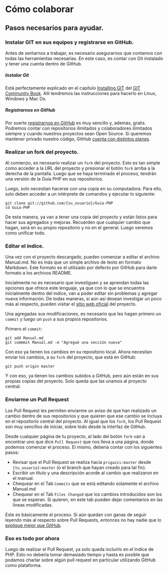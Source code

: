 # Cómo colaborar
## Pasos necesarios para ayudar.

### Instalar GIT en sus equipos y registrarse en GitHub.

Antes de sentarnos a trabajar, es necesario asegurarnos que contamos con todas las herramientas 
necesarias. En este caso, es contar con Git instalado y tener una cuenta dentro de GitHub.

##### Instalar Git

Está perfectamente explicado en el capítulo 
[Installing GIT](http://book.git-scm.com/2_installing_git.html) del 
[GIT Community Book](http://book.git-scm.com/). Allí tendremos las instrucciones para hacerlo en 
Linux, Windows y Mac Os.

##### Registrarnos en GitHub

Por suerte [registrarnos en GitHub](https://github.com/signup/free) es muy sencillo y, además,
gratis. Podremos contar con repositorios ilimitados y colaboradores ilimitados siempre y cuando 
nuestros proyectos sean Open Source. Si queremos mantener privado nuestro código, GitHub 
[cuenta con distintos planes](https://github.com/plans).

### Realizar un fork del proyecto.

Al comienzo, es necesario realizar un `fork` del proyecto. Esto es tan simple como acceder a la URL
del proyecto y presionar el botón `fork` arriba a la derecha de la pantalla. Luego que se haya 
terminado el proceso, tendrán una versión de la Guía PHP en sus repositorios.

Luego, solo necesitan hacerse con una copia en su computadora. Para
ello, solo deben acceder a un intérprete de comandos y ejecutar lo siguiente: 

	git clone git://github.com/{su_usuario}/Guia-PHP
	cd Guia-PHP

De esta manera, ya van a tener una copia del proyecto y están listos para hacer sus agregados y 
mejoras. Recuerden que cualquier cambio que hagan, será en su propio repositorio y no en el general.
Luego veremos como unificar todo.

### Editar el índice.

Una vez con el proyecto descargado, pueden comenzar a editar el archivo Manual.md. No es más que un
simple archivo de texto en formato Markdown. Este formato es el utilizado por defecto por GitHub
para darle formato a los archivos README.

Inicialmente no es necesario que investiguen y se
aprendan todas las opciones que ofrece este lenguaje, ya que con lo que se encuentra inicialmente 
dentro del indice, van a poder editar sin problemas y agregar nueva información. De todas maneras, si aún así desean investigar un poco más al respecto, pueden visitar el 
[sitio web oficial](http://daringfireball.net/projects/markdown/syntax#block) del proyecto.

Una agregadas sus modificaciones, es necesario que les hagan primero un `commit` y luego un `push` a
sus propios repositorios. 

Primero el `commit`:

	git add Manual.md
	git commmit Manual.md -m "Agregué una sección nueva"

Con eso ya tienen los cambios en su repositorio local. Ahora necesitan enviar los cambios, a su 
`fork` del proyecto, que está en GitHub:

	git push origin master

Y con eso, ya tienen los cambios subidos a GitHub, pero aún están en sus propias copias del 
proyecto. Solo queda que las unamos al proyecto central.


### Enviarme un Pull Request

Los Pull Request les permiten enviarme un aviso de que han realizado un cambio dentro de sus 
repositorios y que quieren que ese cambio se incluya en el repositorio central del proyecto. Al
igual que los `fork`, los Pull Request son muy sencillos de iniciar, sobre todo desde la interfaz de
GitHub.

Desde cualquier página de tu proyecto, al lado del botón `fork` van a encontrar uno que dice 
`Pull Request` que nos lleva a una página, donde podemos comenzar el proceso. El mismo, debería
contar con los siguientes pasos: 

*	Revisar que el Pull Request se realiza hacia `prigazzi:master` desde `{tu_usuario}:master` (o el
branch que hayan creado para tal fin).
*	Escribir un título y una descripción acorde al cambio que realizaron en el manual.
*	Chequear en el Tab `Commits` que se está editando solamente el archivo Manual.md
*	Chequear en el Tab `Files Changed` que los cambios introducidos son los que se esperan.
	Si quieren, en este tab pueden dejar comentarios en las lineas modificadas.

Este es básicamente el proceso. Si aún quedan con ganas de seguir leyendo más al respecto sobre Pull
Requests, entonces no hay nadie que lo [explique mejor que GitHub](http://help.github.com/send-pull-requests/).

### Eso es todo por ahora

Luego de realizar el Pull Request, ya solo queda incluirlo en el Indice de PHP. Esto no debería
tomar demasiado tiempo y hasta es posible que podamos charlar sobre algún pull request en particular
utilizando GitHub como plataforma.
